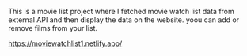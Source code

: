 This is a movie list project where I fetched movie watch list data from      
external API and then display the data on the website. yoou can add or remove films from your list.   

https://moviewatchlist1.netlify.app/
